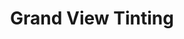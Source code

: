 ---
title: "Grand View Tinting"
url: /fergus/grand-view-tinting-wellington-road-29/
shop: car repair
---